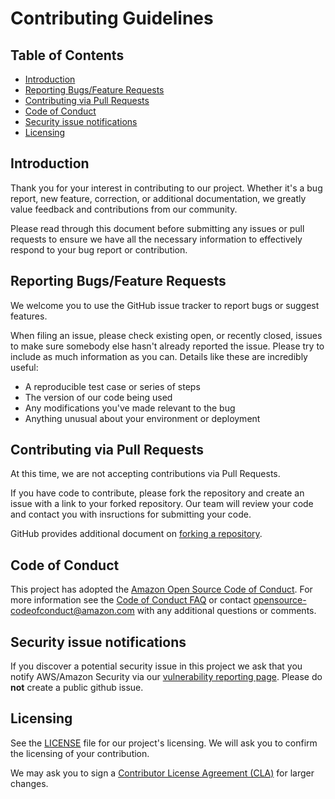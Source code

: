 # Contributing Guidelines<!-- omit in toc -->

## Table of Contents<!-- omit in toc -->

- [Introduction](#introduction)
- [Reporting Bugs/Feature Requests](#reporting-bugsfeature-requests)
- [Contributing via Pull Requests](#contributing-via-pull-requests)
- [Code of Conduct](#code-of-conduct)
- [Security issue notifications](#security-issue-notifications)
- [Licensing](#licensing)

## Introduction

Thank you for your interest in contributing to our project. Whether it's a bug report, new feature, correction, or additional documentation, we greatly value feedback and contributions from our community.

Please read through this document before submitting any issues or pull requests to ensure we have all the necessary information to effectively respond to your bug report or contribution.

## Reporting Bugs/Feature Requests

We welcome you to use the GitHub issue tracker to report bugs or suggest features.

When filing an issue, please check existing open, or recently closed, issues to make sure somebody else hasn't already reported the issue. Please try to include as much information as you can. Details like these are incredibly useful:

- A reproducible test case or series of steps
- The version of our code being used
- Any modifications you've made relevant to the bug
- Anything unusual about your environment or deployment

## Contributing via Pull Requests

At this time, we are not accepting contributions via Pull Requests.

If you have code to contribute, please fork the repository and create an issue with a link to your forked repository. Our team will review your code and contact you with insructions for submitting your code.

GitHub provides additional document on [forking a repository](https://help.github.com/articles/fork-a-repo/).

## Code of Conduct

This project has adopted the [Amazon Open Source Code of Conduct](https://aws.github.io/code-of-conduct). For more information see the [Code of Conduct FAQ](https://aws.github.io/code-of-conduct-faq) or contact opensource-codeofconduct@amazon.com
with any additional questions or comments.

## Security issue notifications

If you discover a potential security issue in this project we ask that you notify AWS/Amazon Security via our [vulnerability reporting page](http://aws.amazon.com/security/vulnerability-reporting/). Please do **not** create a public github issue.

## Licensing

See the [LICENSE](LICENSE) file for our project's licensing. We will ask you to confirm the licensing of your contribution.

We may ask you to sign a [Contributor License Agreement (CLA)](http://en.wikipedia.org/wiki/Contributor_License_Agreement) for larger changes.
